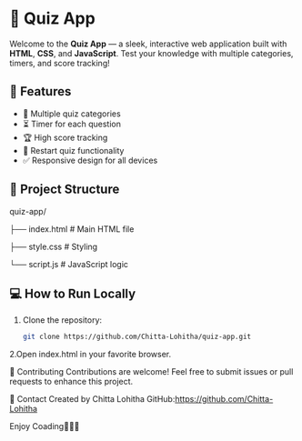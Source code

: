 # 🎯 Quiz App

Welcome to the **Quiz App** — a sleek, interactive web application built with **HTML**, **CSS**, and **JavaScript**. Test your knowledge with multiple categories, timers, and score tracking!

## 🚀 Features

- 🎲 Multiple quiz categories  
- ⏳ Timer for each question  
- 🏆 High score tracking  
- 🔄 Restart quiz functionality  
- ✅ Responsive design for all devices  

## 📂 Project Structure

quiz-app/

├── index.html # Main HTML file

├── style.css # Styling

└── script.js # JavaScript logic


## 💻 How to Run Locally

1. Clone the repository:

   ```bash
   git clone https://github.com/Chitta-Lohitha/quiz-app.git

2.Open index.html in your favorite browser.

🤝 Contributing
Contributions are welcome! Feel free to submit issues or pull requests to enhance this project.

📧 Contact
Created by Chitta Lohitha
GitHub:https://github.com/Chitta-Lohitha

Enjoy Coading🎉🥳✨


